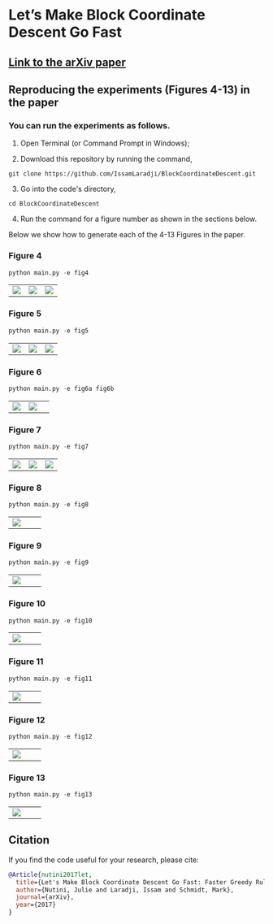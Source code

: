 # Let’s Make Block Coordinate Descent Go Fast

## [Link to the arXiv paper](https://arxiv.org/pdf/1712.08859.pdf)


Reproducing the experiments (Figures 4-13) in the paper
-------------------------------------------------------

### You can run the experiments as follows.

1. Open Terminal (or Command Prompt in Windows);

2. Download this repository by running the command,
```
git clone https://github.com/IssamLaradji/BlockCoordinateDescent.git
```

3. Go into the code's directory,
```
cd BlockCoordinateDescent
```

4. Run the command for a figure number as shown in the sections below.

Below we show how to generate each of the 4-13 Figures in the paper.

###  Figure 4


```python
python main.py -e fig4
```



|         |            |   |
| ------------- |:-------------:| -----:|
| ![](Figures/png_subplots/fig4/0_0.png)     | ![](Figures/png_subplots/fig4/1_0.png) | ![](Figures/png_subplots/fig4/2_0.png) |

### Figure 5


```python
python main.py -e fig5
```



|         |            |   |
| ------------- |:-------------:| -----:|
| ![](Figures/png_subplots/fig5/0_0.png)     | ![](Figures/png_subplots/fig5/1_0.png) | ![](Figures/png_subplots/fig5/2_0.png) |

### Figure 6


```python
python main.py -e fig6a fig6b
```



|         |            |   |
| ------------- |:-------------:| -----:|
| ![](Figures/png_plots/fig6a.png)     | ![](Figures/png_plots/fig6b.png) 

### Figure 7


```python
python main.py -e fig7
```


|         |            |   |
| ------------- |:-------------:| -----:|
| ![](Figures/png_subplots/fig7/0_0.png)     | ![](Figures/png_subplots/fig7/0_1.png) | ![](Figures/png_subplots/fig7/0_2.png) |


### Figure 8


```python
python main.py -e fig8
```


|         |            |   |
| ------------- |:-------------:| -----:|
| ![](Figures/png_plots/fig8.png)


### Figure 9


```python
python main.py -e fig9
```


|         |            |   |
| ------------- |:-------------:| -----:|
| ![](Figures/png_plots/fig9.png)


### Figure 10



```python
python main.py -e fig10
```


|         |            |   |
| ------------- |:-------------:| -----:|
| ![](Figures/png_plots/fig10.png)

### Figure 11



```python
python main.py -e fig11
```


|         |            |   |
| ------------- |:-------------:| -----:|
| ![](Figures/png_plots/fig11.png)


### Figure 12



```python
python main.py -e fig12
```


|         |            |   |
| ------------- |:-------------:| -----:|
| ![](Figures/png_plots/fig12.png)

### Figure 13


```python
python main.py -e fig13
```


|         |            |   |
| ------------- |:-------------:| -----:|
| ![](Figures/png_plots/fig13.png)


## Citation 
If you find the code useful for your research, please cite:

```bibtex
@Article{nutini2017let,
  title={Let's Make Block Coordinate Descent Go Fast: Faster Greedy Rules, Message-Passing, Active-Set Complexity, and Superlinear Convergence},
  author={Nutini, Julie and Laradji, Issam and Schmidt, Mark},
  journal={arXiv},
  year={2017}
}
```
